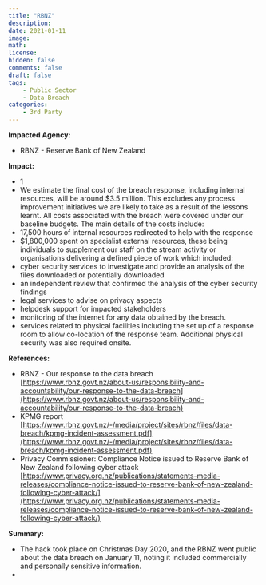 ```yaml
---
title: "RBNZ"
description: 
date: 2021-01-11
image: 
math: 
license: 
hidden: false
comments: false
draft: false
tags: 
    - Public Sector
    - Data Breach
categories:
    - 3rd Party
---
```

**Impacted Agency:**
* RBNZ - Reserve Bank of New Zealand

**Impact:**
* 1
* We estimate the final cost of the breach response, including internal resources, will be around $3.5 million. This excludes any process improvement initiatives we are likely to take as a result of the lessons learnt. All costs associated with the breach were covered under our baseline budgets.
The main details of the costs include:
 * 17,500 hours of internal resources redirected to help with the response
 * $1,800,000 spent on specialist external resources, these being individuals to supplement our staff on the stream activity or organisations delivering a defined piece of work which included:
  * cyber security services to investigate and provide an analysis of the files downloaded or potentially downloaded 
  * an independent review that confirmed the analysis of the cyber security findings
  * legal services to advise on privacy aspects
  * helpdesk support for impacted stakeholders
  * monitoring of the internet for any data obtained by the breach.
 * services related to physical facilities including the set up of a response room to allow co-location of the response team. Additional physical security was also required onsite.

**References:**
* RBNZ - Our response to the data breach [https://www.rbnz.govt.nz/about-us/responsibility-and-accountability/our-response-to-the-data-breach](https://www.rbnz.govt.nz/about-us/responsibility-and-accountability/our-response-to-the-data-breach)
* KPMG report [https://www.rbnz.govt.nz/-/media/project/sites/rbnz/files/data-breach/kpmg-incident-assessment.pdf](https://www.rbnz.govt.nz/-/media/project/sites/rbnz/files/data-breach/kpmg-incident-assessment.pdf)
* Privacy Commissioner: Compliance Notice issued to Reserve Bank of New Zealand following cyber attack [https://www.privacy.org.nz/publications/statements-media-releases/compliance-notice-issued-to-reserve-bank-of-new-zealand-following-cyber-attack/](https://www.privacy.org.nz/publications/statements-media-releases/compliance-notice-issued-to-reserve-bank-of-new-zealand-following-cyber-attack/)

**Summary:**
* The hack took place on Christmas Day 2020, and the RBNZ went public about the data breach on January 11, noting it included commercially and personally sensitive information.
* 